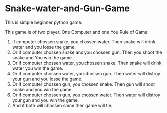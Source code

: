 # Snake-water-and-Gun-Game
This is simple beginner python game.

This game is of two player. One Computer and one You
Rule of Game:
1. if computer chossen snake, you chossen water. Then snake will drink water and you losse the game.
2. Or if computer chossen snake and you chossen gun. Then you shoot the snake and You win the game.
3. Or if computer chossen water, you chossen snake. Then snake will drink water you win the game.
4. Or if computer chossen water, you chossen gun. Then water will distroy your gun and you losse the game.
5. Or if computer chossen gun, you chossen snake. Then gun will shoot snake and you win the game.
6. Or if computer chossen gun, you chossen water. Then water will distroy your gun and you win the game.
7. And if both will chossen same then game will tie.
